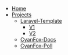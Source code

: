 - <a href="/" wire:navigate>Home</a>
- <a href="/projects" wire:navigate>Projects</a>
    - <a href="/docs/laravel-template/v2" wire:navigate>Laravel-Template</a>
        - <a href="/docs/laravel-template/v1" wire:navigate>V1</a>
        - <a href="/docs/laravel-template/v2" wire:navigate>V2</a>
    - <a href="/docs/cyanfox-docs" wire:navigate>CyanFox-Docs</a>
    - <a href="/docs/cyanfox-poll" wire:navigate>CyanFox-Poll</a>
